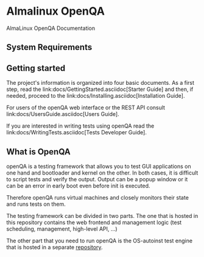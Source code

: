 # Almalinux OpenQA

AlmaLinux OpenQA Documentation

## System Requirements


## Getting started

The project's information is organized into four basic documents. As a first
step, read the link:docs/GettingStarted.asciidoc[Starter Guide] and then, if
needed, proceed to the link:docs/Installing.asciidoc[Installation Guide].

For users of the openQA web interface or the REST API consult
link:docs/UsersGuide.asciidoc[Users Guide].

If you are interested in writing tests using openQA read the
link:docs/WritingTests.asciidoc[Tests Developer Guide].

## What is OpenQA

openQA is a testing framework that allows you to test GUI applications on one
hand and bootloader and kernel on the other. In both cases, it is difficult to
script tests and verify the output. Output can be a popup window or it can be
an error in early boot even before init is executed.

Therefore openQA runs virtual machines and closely monitors their state and
runs tests on them.

The testing framework can be divided in two parts. The one that is hosted in
this repository contains the web frontend and management logic (test
scheduling, management, high-level API, ...)

The other part that you need to run openQA is the OS-autoinst test engine that
is hosted in a separate [repository](https://github.com/os-autoinst/os-autoinst).

